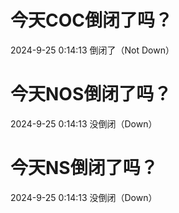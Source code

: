 # 今天COC倒闭了吗？

2024-9-25 0:14:13 倒闭了（Not Down）

# 今天NOS倒闭了吗？

2024-9-25 0:14:13 没倒闭（Down）

# 今天NS倒闭了吗？

2024-9-25 0:14:13 没倒闭（Down）

